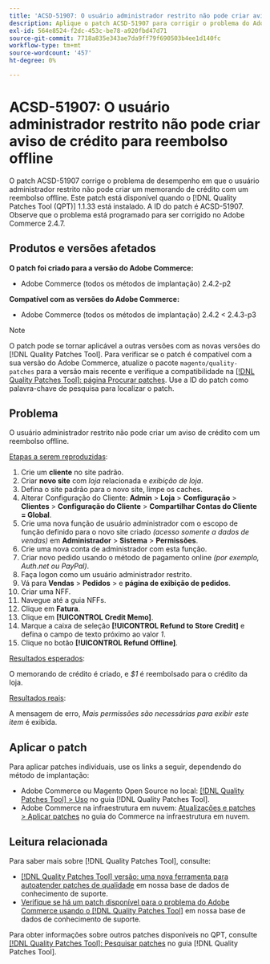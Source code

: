 ```yaml
---
title: 'ACSD-51907: O usuário administrador restrito não pode criar aviso de crédito para reembolso offline'
description: Aplique o patch ACSD-51907 para corrigir o problema do Adobe Commerce em que o usuário administrador restrito não pode criar um aviso de crédito com um reembolso offline.
exl-id: 564e8524-f2dc-453c-be78-a920fbd47d71
source-git-commit: 7718a835e343ae7da9ff79f690503b4ee1d140fc
workflow-type: tm+mt
source-wordcount: '457'
ht-degree: 0%

---
```


# ACSD-51907: O usuário administrador restrito não pode criar aviso de crédito para reembolso offline

O patch ACSD-51907 corrige o problema de desempenho em que o usuário administrador restrito não pode criar um memorando de crédito com um reembolso offline. Este patch está disponível quando o [!DNL Quality Patches Tool (QPT)] 1.1.33 está instalado. A ID do patch é ACSD-51907. Observe que o problema está programado para ser corrigido no Adobe Commerce 2.4.7.

## Produtos e versões afetados

**O patch foi criado para a versão do Adobe Commerce:**

* Adobe Commerce (todos os métodos de implantação) 2.4.2-p2

**Compatível com as versões do Adobe Commerce:**

* Adobe Commerce (todos os métodos de implantação) 2.4.2 &lt; 2.4.3-p3

>[!NOTE]
>
>O patch pode se tornar aplicável a outras versões com as novas versões do [!DNL Quality Patches Tool]. Para verificar se o patch é compatível com a sua versão do Adobe Commerce, atualize o pacote `magento/quality-patches` para a versão mais recente e verifique a compatibilidade na [[!DNL Quality Patches Tool]: página Procurar patches](https://experienceleague.adobe.com/tools/commerce-quality-patches/index.html?lang=pt-BR). Use a ID do patch como palavra-chave de pesquisa para localizar o patch.

## Problema

O usuário administrador restrito não pode criar um aviso de crédito com um reembolso offline.

<u>Etapas a serem reproduzidas</u>:

1. Crie um **cliente** no site padrão.
1. Criar **novo site** com *loja* relacionada e *exibição de loja*.
1. Defina o site padrão para o novo site, limpe os caches.
1. Alterar Configuração do Cliente: **Admin** > **Loja** > **Configuração** > **Clientes** > **Configuração do Cliente** > **Compartilhar Contas do Cliente = Global**.
1. Crie uma nova função de usuário administrador com o escopo de função definido para o novo site criado *(acesso somente a dados de vendas)* em **Administrador** > **Sistema** > **Permissões**.
1. Crie uma nova conta de administrador com esta função.
1. Criar novo pedido usando o método de pagamento online *(por exemplo, Auth.net ou PayPal)*.
1. Faça logon como um usuário administrador restrito.
1. Vá para **Vendas** > **Pedidos** > e **página de exibição de pedidos**.
1. Criar uma NFF.
1. Navegue até a guia NFFs.
1. Clique em **Fatura**.
1. Clique em **[!UICONTROL Credit Memo]**.
1. Marque a caixa de seleção **[!UICONTROL Refund to Store Credit]** e defina o campo de texto próximo ao valor *1*.
1. Clique no botão **[!UICONTROL Refund Offline]**.

<u>Resultados esperados</u>:

O memorando de crédito é criado, e *$1* é reembolsado para o crédito da loja.

<u>Resultados reais</u>:

A mensagem de erro, *Mais permissões são necessárias para exibir este item* é exibida.

## Aplicar o patch

Para aplicar patches individuais, use os links a seguir, dependendo do método de implantação:

* Adobe Commerce ou Magento Open Source no local: [[!DNL Quality Patches Tool] > Uso](https://experienceleague.adobe.com/docs/commerce-operations/tools/quality-patches-tool/usage.html?lang=pt-BR) no guia [!DNL Quality Patches Tool].
* Adobe Commerce na infraestrutura em nuvem: [Atualizações e patches > Aplicar patches](https://experienceleague.adobe.com/docs/commerce-cloud-service/user-guide/develop/upgrade/apply-patches.html?lang=pt-BR) no guia do Commerce na infraestrutura em nuvem.

## Leitura relacionada

Para saber mais sobre [!DNL Quality Patches Tool], consulte:

* [[!DNL Quality Patches Tool] versão: uma nova ferramenta para autoatender patches de qualidade](/help/announcements/adobe-commerce-announcements/magento-quality-patches-released-new-tool-to-self-serve-quality-patches.md) em nossa base de dados de conhecimento de suporte.
* [Verifique se há um patch disponível para o problema do Adobe Commerce usando o [!DNL Quality Patches Tool]](/help/support-tools/patches-available-in-qpt-tool/check-patch-for-magento-issue-with-magento-quality-patches.md) em nossa base de dados de conhecimento de suporte.

Para obter informações sobre outros patches disponíveis no QPT, consulte [[!DNL Quality Patches Tool]: Pesquisar patches](https://experienceleague.adobe.com/tools/commerce-quality-patches/index.html?lang=pt-BR) no guia [!DNL Quality Patches Tool].

